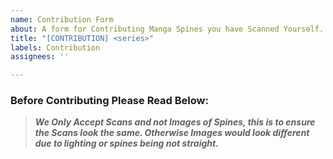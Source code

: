 ```yaml
---
name: Contribution Form
about: A form for Contributing Manga Spines you have Scanned Yourself.
title: "[CONTRIBUTION] <series>"
labels: Contribution
assignees: ''

---
```


### Before Contributing Please Read Below:

> ***We Only Accept Scans and not Images of Spines, this is to ensure the Scans look the same. Otherwise Images would look different due to lighting or spines being not straight.***
